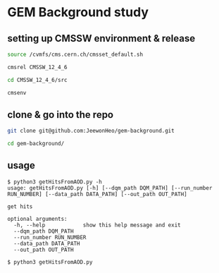 # GEM Background study

## setting up CMSSW environment & release
```bash
source /cvmfs/cms.cern.ch/cmsset_default.sh

cmsrel CMSSW_12_4_6

cd CMSSW_12_4_6/src

cmsenv

```

## clone & go into the repo
```bash
git clone git@github.com:JeewonHeo/gem-background.git

cd gem-background/
```

## usage
```console
$ python3 getHitsFromAOD.py -h
usage: getHitsFromAOD.py [-h] [--dqm_path DQM_PATH] [--run_number RUN_NUMBER] [--data_path DATA_PATH] [--out_path OUT_PATH]

get hits

optional arguments:
  -h, --help            show this help message and exit
  --dqm_path DQM_PATH
  --run_number RUN_NUMBER
  --data_path DATA_PATH
  --out_path OUT_PATH

$ python3 getHitsFromAOD.py
```

